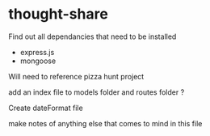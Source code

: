 # thought-share

Find out all dependancies that need to be installed
- express.js
- mongoose

Will need to reference pizza hunt project

add an index file to models folder and routes folder ?

Create dateFormat file

make notes of anything else that comes to mind in this file
